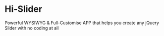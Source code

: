 Hi-Slider
=========

Powerful WYSIWYG &amp; Full-Customise APP that helps you create any jQuery Slider with no coding at all
